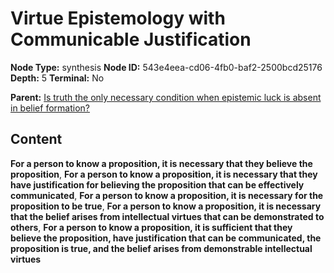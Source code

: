 # Virtue Epistemology with Communicable Justification

**Node Type:** synthesis
**Node ID:** 543e4eea-cd06-4fb0-baf2-2500bcd25176
**Depth:** 5
**Terminal:** No

**Parent:** [Is truth the only necessary condition when epistemic luck is absent in belief formation?](is-truth-the-only-necessary-condition-when-epistemic-luck-is-absent-in-belief-formation-antithesis-39d7fa6c-12da-4988-b539-fef53cb5068d.md)

## Content

**For a person to know a proposition, it is necessary that they believe the proposition**, **For a person to know a proposition, it is necessary that they have justification for believing the proposition that can be effectively communicated**, **For a person to know a proposition, it is necessary for the proposition to be true**, **For a person to know a proposition, it is necessary that the belief arises from intellectual virtues that can be demonstrated to others**, **For a person to know a proposition, it is sufficient that they believe the proposition, have justification that can be communicated, the proposition is true, and the belief arises from demonstrable intellectual virtues**
